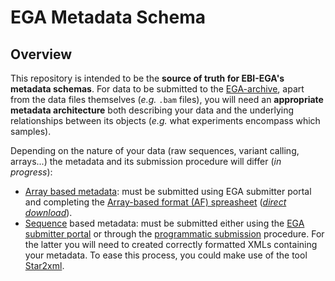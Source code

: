 # EGA Metadata Schema
## Overview
This repository is intended to be the **source of truth for EBI-EGA's metadata schemas**. For data to be submitted to the [EGA-archive](https://ega-archive.org/submission/quickguide), apart from the data files themselves (_e.g._ `.bam` files), you will need an **appropriate metadata architecture** both describing your data and the underlying relationships between its objects (_e.g._ what experiments encompass which samples).

Depending on the nature of your data (raw sequences, variant calling, arrays...) the metadata and its submission procedure will differ (_in progress_):
* [Array based metadata](https://ega-archive.org/submission/array_based/metadata): must be submitted using EGA submitter portal and completing the [Array-based format (AF) spreasheet](https://github.com/EbiEga/ega-metadata-schema/blob/8dca24c694b0c005f1b0d665f1c6900e766f38d7/templates/array-based-metadata/EGA_Array_based_Format_V4.3.xlsx) ([_direct download_](https://github.com/EbiEga/ega-metadata-schema/raw/8dca24c694b0c005f1b0d665f1c6900e766f38d7/templates/array-based-metadata/EGA_Array_based_Format_V4.3.xlsx)).
* [Sequence](https://ega-archive.org/submission/sequence) based metadata: must be submitted either using the [EGA submitter portal](https://ega-archive.org/submission/tools/submitter-portal) or through the [programmatic submission](https://ega-archive.org/submission/sequence/programmatic_submissions) procedure. For the latter you will need to created correctly formatted XMLs containing your metadata. To ease this process, you could make use of the tool [Star2xml](Star2xml/).
